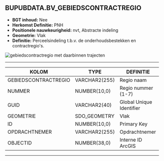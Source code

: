 ﻿## BUPUBDATA.BV_GEBIEDSCONTRACTREGIO


* __BGT inhoud:__ Nee
* __Herkomst Definitie:__ PNH
* __Positionele nauwkeurigheid:__ nvt, Abstracte indeling
* __Geometrie:__ Vlak
* __Definitie:__ Perceelsindeling t.b.v. de onderhoudsbestekken en contractregio's.

![gebiedscontractregio met daarbinnen trajecten](gcr_traject.png)


***

|KOLOM                               |TYPE              |DEFINITIE|
|------                              |----              |-----    |
|GEBIEDSCONTRACTREGIO                |VARCHAR2(255)     |Regio naam|
|NUMMER                              |NUMBER(10,0)      |Regio nummer (1-7)|
|GUID                                |VARCHAR2(40)      |Global Unique Identifier|
|GEOMETRIE                           |SDO_GEOMETRY      |Vlak|
|ID                                  |NUMBER(10,0)      |Primary Key|
|OPDRACHTNEMER                       |VARCHAR2(255)     |Opdrachtnemer|
|OBJECTID                            |NUMBER(38,0)      |Interne ID ArcGIS|


***